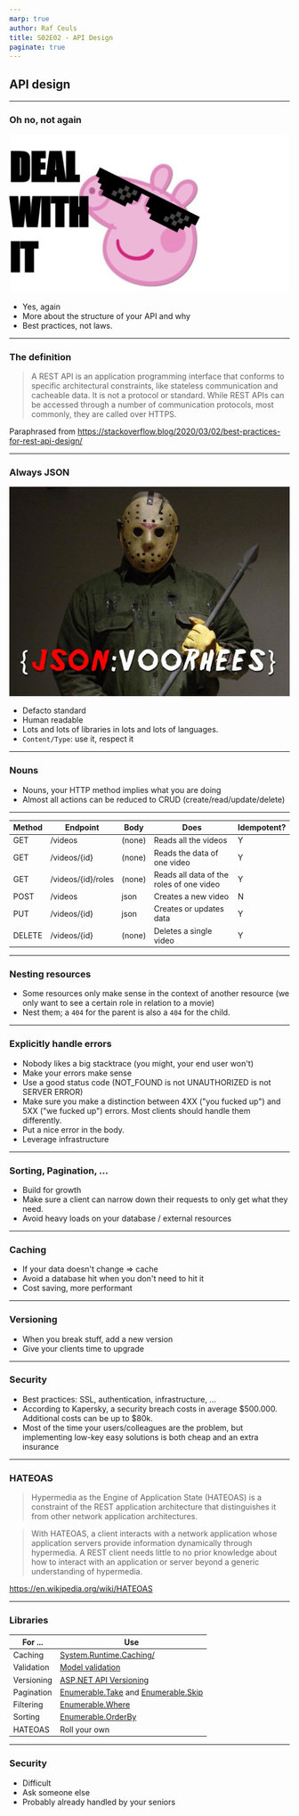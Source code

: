 ```yaml
---
marp: true
author: Raf Ceuls
title: S02E02 - API Design
paginate: true
---
```


## API design

---

### Oh no, not again

![bg left 70%](./images/se02e02/gF4SJw82_400x400.jpeg)

- Yes, again
- More about the structure of your API and why
- Best practices, not laws.

---

### The definition

> A REST API is an application programming interface that conforms to specific architectural constraints, like stateless communication and cacheable data. It is not a protocol or standard. While REST APIs can be accessed through a number of communication protocols, most commonly, they are called over HTTPS.

Paraphrased from <https://stackoverflow.blog/2020/03/02/best-practices-for-rest-api-design/>

---

### Always JSON

![bg left 100%](./images/se02e02/json.jpg)

- Defacto standard
- Human readable
- Lots and lots of libraries in lots and lots of languages.
- `Content/Type`: use it, respect it

---

### Nouns

- Nouns, your HTTP method implies what you are doing
- Almost all actions can be reduced to CRUD (create/read/update/delete)

---

| Method | Endpoint           | Body   | Does                                     | Idempotent? |
| ------ | ------------------ | ------ | ---------------------------------------- | ----------- |
| GET    | /videos            | (none) | Reads all the videos                     | Y           |
| GET    | /videos/{id}       | (none) | Reads the data of one video              | Y           |
| GET    | /videos/{id}/roles | (none) | Reads all data of the roles of one video | Y           |
| POST   | /videos            | json   | Creates a new video                      | N           |
| PUT    | /videos/{id}       | json   | Creates or updates data                  | Y           |
| DELETE | /videos/{id}       | (none) | Deletes a single video                   | Y           |

---

### Nesting resources

- Some resources only make sense in the context of another resource (we only want to see a certain role in relation to a movie)
- Nest them; a `404` for the parent is also a `404` for the child.

---

### Explicitly handle errors

- Nobody likes a big stacktrace (you might, your end user won't)
- Make your errors make sense
- Use a good status code (NOT_FOUND is not UNAUTHORIZED is not SERVER ERROR)
- Make sure you make a distinction between 4XX ("you fucked up") and 5XX ("we fucked up") errors. Most clients should handle them differently.
- Put a nice error in the body.
- Leverage infrastructure

---

### Sorting, Pagination, ...

- Build for growth
- Make sure a client can narrow down their requests to only get what they need.
- Avoid heavy loads on your database / external resources

---

### Caching

- If your data doesn't change => cache
- Avoid a database hit when you don't need to hit it
- Cost saving, more performant

---

### Versioning

- When you break stuff, add a new version
- Give your clients time to upgrade

---

### Security

- Best practices: SSL, authentication, infrastructure, ...
- According to Kapersky, a security breach costs in average $500.000. Additional costs can be up to $80k.
- Most of the time your users/colleagues are the problem, but implementing low-key easy solutions is both cheap and an extra insurance

---

### HATEOAS

> Hypermedia as the Engine of Application State (HATEOAS) is a constraint of the REST application architecture that distinguishes it from other network application architectures.

> With HATEOAS, a client interacts with a network application whose application servers provide information dynamically through hypermedia. A REST client needs little to no prior knowledge about how to interact with an application or server beyond a generic understanding of hypermedia.

<https://en.wikipedia.org/wiki/HATEOAS>

---

### Libraries

| For ...    | Use                                                                                                                                                                                                                 |
| ---------- | ------------------------------------------------------------------------------------------------------------------------------------------------------------------------------------------------------------------- |
| Caching    | [System.Runtime.Caching/](https://docs.microsoft.com/en-us/aspnet/core/performance/caching/memory?view=aspnetcore-6.0)                                                                                              |
| Validation | [Model validation](https://thecodeblogger.com/2021/06/03/model-validation-attributes-in-net-core-web-apis/)                                                                                                         |
| Versioning | [ASP.NET API Versioning](https://github.com/dotnet/aspnet-api-versioning/wiki/New-Services-Quick-Start#aspnet-core)                                                                                                 |
| Pagination | [Enumerable.Take](https://docs.microsoft.com/en-us/dotnet/api/system.linq.enumerable.take?view=net-6.0) and [Enumerable.Skip](https://docs.microsoft.com/en-us/dotnet/api/system.linq.enumerable.skip?view=net-6.0) |
| Filtering  | [Enumerable.Where](https://docs.microsoft.com/en-us/dotnet/api/system.linq.enumerable.where?view=net-6.0)                                                                                                           |
| Sorting    | [Enumerable.OrderBy](https://docs.microsoft.com/en-us/dotnet/api/system.linq.enumerable.orderby?view=net-6.0)                                                                                                       |
| HATEOAS    | Roll your own                                                                                                                                                                                                       |

---

### Security

- Difficult
- Ask someone else
- Probably already handled by your seniors
